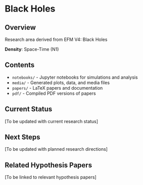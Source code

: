 # Black Holes

## Overview
Research area derived from EFM V4: Black Holes

**Density**: Space-Time (N1)

## Contents
- `notebooks/` - Jupyter notebooks for simulations and analysis
- `media/` - Generated plots, data, and media files
- `papers/` - LaTeX papers and documentation
- `pdf/` - Compiled PDF versions of papers

## Current Status
[To be updated with current research status]

## Next Steps
[To be updated with planned research directions]

## Related Hypothesis Papers
[To be linked to relevant hypothesis papers]
